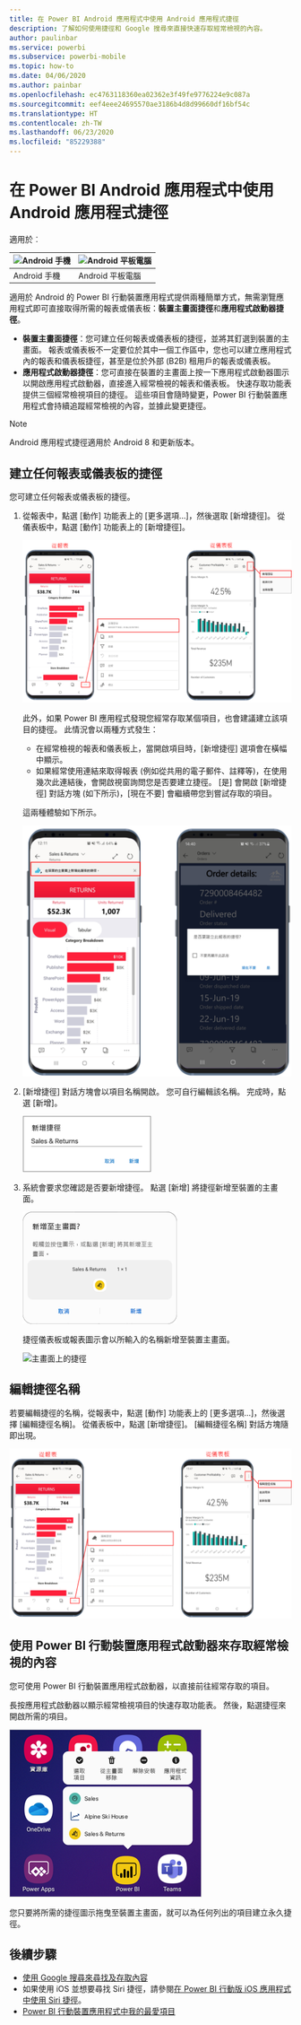 ```yaml
---
title: 在 Power BI Android 應用程式中使用 Android 應用程式捷徑
description: 了解如何使用捷徑和 Google 搜尋來直接快速存取經常檢視的內容。
author: paulinbar
ms.service: powerbi
ms.subservice: powerbi-mobile
ms.topic: how-to
ms.date: 04/06/2020
ms.author: painbar
ms.openlocfilehash: ec4763118360ea02362e3f49fe9776224e9c087a
ms.sourcegitcommit: eef4eee24695570ae3186b4d8d99660df16bf54c
ms.translationtype: HT
ms.contentlocale: zh-TW
ms.lasthandoff: 06/23/2020
ms.locfileid: "85229388"
---
```

# <a name="use-android-app-shortcuts-in-the-power-bi-android-app"></a>在 Power BI Android 應用程式中使用 Android 應用程式捷徑

適用於︰

| ![Android 手機](./media/mobile-app-quick-access-shortcuts/android-logo-40-px.png) | ![Android 平板電腦](./media/mobile-app-quick-access-shortcuts/android-logo-40-px.png) |
|:--- |:--- |
| Android 手機 |Android 平板電腦 |

適用於 Android 的 Power BI 行動裝置應用程式提供兩種簡單方式，無需瀏覽應用程式即可直接取得所需的報表或儀表板：**裝置主畫面捷徑**和**應用程式啟動器捷徑**。
 * **裝置主畫面捷徑**：您可建立任何報表或儀表板的捷徑，並將其釘選到裝置的主畫面。 報表或儀表板不一定要位於其中一個工作區中，您也可以建立應用程式內的報表和儀表板捷徑，甚至是位於外部 (B2B) 租用戶的報表或儀表板。
 * **應用程式啟動器捷徑**：您可直接在裝置的主畫面上按一下應用程式啟動器圖示以開啟應用程式啟動器，直接進入經常檢視的報表和儀表板。 快速存取功能表提供三個經常檢視項目的捷徑。 這些項目會隨時變更，Power BI 行動裝置應用程式會持續追蹤經常檢視的內容，並據此變更捷徑。

 >[!NOTE]
 >Android 應用程式捷徑適用於 Android 8 和更新版本。

## <a name="create-a-shortcut-to-any-report-or-dashboard"></a>建立任何報表或儀表板的捷徑

您可建立任何報表或儀表板的捷徑。

1. 從報表中，點選 [動作] 功能表上的 [更多選項...]，然後選取 [新增捷徑]。 從儀表板中，點選 [動作] 功能表上的 [新增捷徑]。

   ![新增捷徑動作功能表](media/mobile-app-quick-access-shortcuts/mobile-add-shortcut-action-menu.png)

   此外，如果 Power BI 應用程式發現您經常存取某個項目，也會建議建立該項目的捷徑。 此情況會以兩種方式發生：
   * 在經常檢視的報表和儀表板上，當開啟項目時，[新增捷徑] 選項會在橫幅中顯示。
   * 如果經常使用連結來取得報表 (例如從共用的電子郵件、註釋等)，在使用幾次此連結後，會開啟視窗詢問您是否要建立捷徑。 [是] 會開啟 [新增捷徑] 對話方塊 (如下所示)，[現在不要] 會繼續帶您到嘗試存取的項目。
   
   這兩種體驗如下所示。

   ![新增捷徑橫幅](media/mobile-app-quick-access-shortcuts/mobile-add-shortcut-banner.png)

 1. [新增捷徑] 對話方塊會以項目名稱開啟。 您可自行編輯該名稱。 完成時，點選 [新增]。

    ![新增捷徑對話方塊](media/mobile-app-quick-access-shortcuts/mobile-add-shortcut-dialog.png)

1. 系統會要求您確認是否要新增捷徑。 點選 [新增] 將捷徑新增至裝置的主畫面。

   ![確認捷徑](media/mobile-app-quick-access-shortcuts/mobile-confirm-shortcut.png)

   捷徑儀表板或報表圖示會以所輸入的名稱新增至裝置主畫面。

   ![主畫面上的捷徑](media/mobile-app-quick-access-shortcuts/mobile-shortcut-on-home-screen.png)

## <a name="edit-the-shortcut-name"></a>編輯捷徑名稱

若要編輯捷徑的名稱，從報表中，點選 [動作] 功能表上的 [更多選項...]，然後選擇 [編輯捷徑名稱]。 從儀表板中，點選 [新增捷徑]。 [編輯捷徑名稱] 對話方塊隨即出現。

 ![編輯捷徑名稱](media/mobile-app-quick-access-shortcuts/mobile-edit-shortcut.png)

## <a name="use-the-power-bi-mobile-app-launcher-to-access-frequently-viewed-content"></a>使用 Power BI 行動裝置應用程式啟動器來存取經常檢視的內容

您可使用 Power BI 行動裝置應用程式啟動器，以直接前往經常存取的項目。

長按應用程式啟動器以顯示經常檢視項目的快速存取功能表。 然後，點選捷徑來開啟所需的項目。

![行動裝置應用程式啟動器的快速存取功能表](media/mobile-app-quick-access-shortcuts/mobile-shortcut-from-quick-access-menu.png)

您只要將所需的捷徑圖示拖曳至裝置主畫面，就可以為任何列出的項目建立永久捷徑。

## <a name="next-steps"></a>後續步驟
* [使用 Google 搜尋來尋找及存取內容](mobile-app-find-access-google-search.md)
* 如果使用 iOS 並想要尋找 Siri 捷徑，請參閱[在 Power BI 行動版 iOS 應用程式中使用 Siri 捷徑](mobile-apps-ios-siri-shortcuts.md)。
* [Power BI 行動裝置應用程式中我的最愛項目](mobile-apps-favorites.md)
